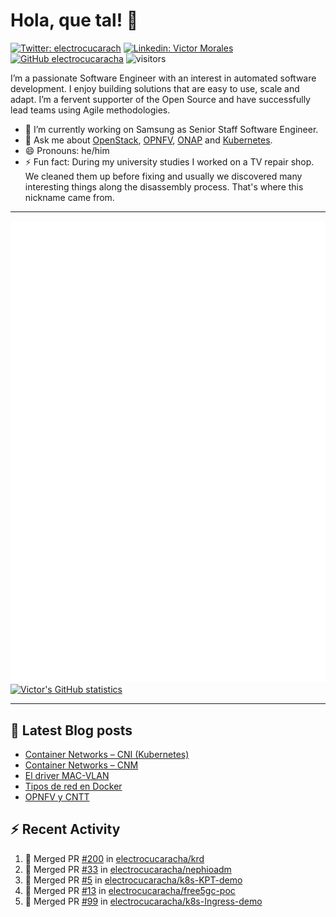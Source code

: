 # Hola, que tal! 👋

[![Twitter: electrocucarach](https://img.shields.io/twitter/follow/electrocucarach?style=social)](https://twitter.com/electrocucarach)
[![Linkedin: Victor Morales](https://img.shields.io/badge/-VictorMorales-blue?style=flat-square&logo=Linkedin&logoColor=white&link=https://www.linkedin.com/in/electrocucaracha/)](https://www.linkedin.com/in/electrocucaracha/)
[![GitHub electrocucaracha](https://img.shields.io/github/followers/electrocucaracha?label=follow&style=social)](https://github.com/electrocucaracha)
![visitors](https://visitor-badge.laobi.icu/badge?page_id=electrocucaracha.electrocucaracha)

I’m a passionate Software Engineer with an interest in automated
software development. I enjoy building solutions that are easy to use,
scale and adapt. I’m a fervent supporter of the Open Source and have
successfully lead teams using Agile methodologies.

- 🔭 I’m currently working on Samsung as Senior Staff Software
Engineer.
- 💬 Ask me about [OpenStack](https://www.openstack.org/),
[OPNFV](https://www.opnfv.org/), [ONAP](https://www.onap.org/) and
[Kubernetes](https://kubernetes.io/).
- 😄 Pronouns: he/him
- ⚡ Fun fact: During my university studies I worked on a TV repair
shop. We cleaned them up before fixing and usually we discovered many
interesting things along the disassembly process. That's where this
nickname came from.

---

![Metrics](https://github.com/electrocucaracha/electrocucaracha/blob/master/github-metrics.svg)
[![Victor's GitHub statistics](https://github-readme-stats.vercel.app/api?username=electrocucaracha)](https://github.com/anuraghazra/github-readme-stats#github-stats-card)

---

## 📘 Latest Blog posts

<!-- BLOG-POST-LIST:START -->
- [Container Networks – CNI &lpar;Kubernetes&rpar;](https://electrocucaracha.com/2021/07/05/container-networks-cni/)
- [Container Networks – CNM](https://electrocucaracha.com/2020/08/28/container-network-model/)
- [El driver MAC-VLAN](https://electrocucaracha.com/2020/07/01/el-driver-mac-vlan/)
- [Tipos de red en Docker](https://electrocucaracha.com/2020/06/13/tipos-de-red-en-docker/)
- [OPNFV y CNTT](https://electrocucaracha.com/2020/05/29/opnfv-y-cntt/)
<!-- BLOG-POST-LIST:END -->

## :zap: Recent Activity

<!--START_SECTION:activity-->
1. 🎉 Merged PR [#200](https://github.com/electrocucaracha/krd/pull/200) in [electrocucaracha/krd](https://github.com/electrocucaracha/krd)
2. 🎉 Merged PR [#33](https://github.com/electrocucaracha/nephioadm/pull/33) in [electrocucaracha/nephioadm](https://github.com/electrocucaracha/nephioadm)
3. 🎉 Merged PR [#5](https://github.com/electrocucaracha/k8s-KPT-demo/pull/5) in [electrocucaracha/k8s-KPT-demo](https://github.com/electrocucaracha/k8s-KPT-demo)
4. 🎉 Merged PR [#13](https://github.com/electrocucaracha/free5gc-poc/pull/13) in [electrocucaracha/free5gc-poc](https://github.com/electrocucaracha/free5gc-poc)
5. 🎉 Merged PR [#99](https://github.com/electrocucaracha/k8s-Ingress-demo/pull/99) in [electrocucaracha/k8s-Ingress-demo](https://github.com/electrocucaracha/k8s-Ingress-demo)
<!--END_SECTION:activity-->
